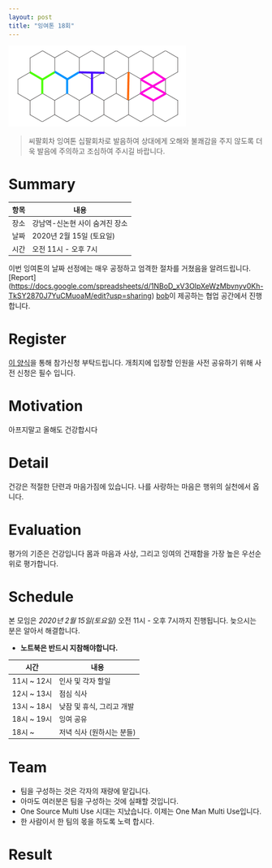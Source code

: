 ```yaml
---
layout: post
title: "잉여톤 18회"
---
```


![poster](/images/18/yyt-poster.png)

> 씨팔회차 잉여톤
> 십팔회차로 발음하여 상대에게 오해와 불쾌감을 주지 않도록 더욱 발음에 주의하고 조심하여 주시길 바랍니다. 

# Summary

| 항목 | 내용                              |
| ---- | --------------------------------- |
| 장소 | 강남역-신논현 사이 숨겨진 장소    |
| 날짜 | 2020년 2월 15일 (토요일)          |
| 시간 | 오전 11시 - 오후 7시              |


이번 잉여톤의 날짜 선정에는 매우 공정하고 엄격한 절차를 거쳤음을 알려드립니다. [Report] (https://docs.google.com/spreadsheets/d/1NBoD_xV3OlpXeWzMbvnyv0Kh-TkSY2870J7YuCMuoaM/edit?usp=sharing)
[bob](https://github.com/doodoori2)이 제공하는 협업 공간에서 진행합니다. 

# Register

[이 양식](https://forms.gle/EN5YJAxKqDhaGJWi9)을 통해 참가신청 부탁드립니다. 개최지에 입장할 인원을 사전 공유하기 위해 사전 신청은 필수 입니다.

# Motivation

아프지말고 올해도 건강합시다

# Detail

건강은 적절한 단련과 마음가짐에 있습니다. 
나를 사랑하는 마음은 행위의 실천에서 옵니다.

# Evaluation

평가의 기준은 건강입니다
몸과 마음과 사상, 그리고 잉여의 건재함을 가장 높은 우선순위로 평가합니다. 

# Schedule

본 모임은 _2020년 2월 15일(토요일)_ 오전 11시 - 오후 7시까지 진행됩니다. 늦으시는 분은 알아서 해결합니다. 

- **노트북은 반드시 지참해야합니다.**

| 시간        | 내용                              |
| ----------- | --------------------------------- |
| 11시 ~ 12시 | 인사 및 각자 할일                 |
| 12시 ~ 13시 | 점심 식사                         |
| 13시 ~ 18시 | 낮잠 및 휴식, 그리고 개발         |
| 18시 ~ 19시 | 잉여 공유                         |
| 18시 ~      | 저녁 식사 (원하시는 분들)         |

# Team

- 팀을 구성하는 것은 각자의 재량에 맡깁니다.
- 아마도 여러분은 팀을 구성하는 것에 실패할 것입니다.
- One Source Multi Use 시대는 지났습니다. 이제는 One Man Multi Use입니다. 
- 한 사람이서 한 팀의 몫을 하도록 노력 합시다.

# Result



